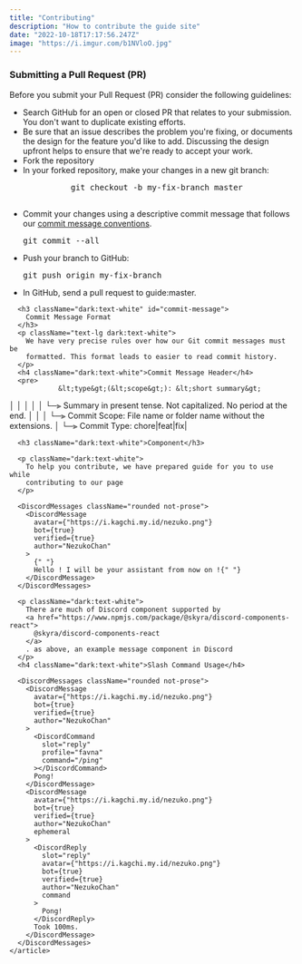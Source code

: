 ```yaml
---
title: "Contributing"
description: "How to contribute the guide site"
date: "2022-10-18T17:17:56.247Z"
image: "https://i.imgur.com/b1NVloO.jpg"
---
```


<div className="container mx-4 h-auto w-auto rounded-md bg-white px-6 py-10 shadow-lg dark:bg-deep-purple-570530 md:mx-auto">
    <article className="prose lg:prose-xl">
      <h3 className="dark:text-white">Submitting a Pull Request (PR)</h3>
      <p className="text-lg dark:text-white">
        Before you submit your Pull Request (PR) consider the following
        guidelines:
      </p>
      <ul className="list-disc">
        <li className="dark:text-white">
          Search GitHub for an open or closed PR that relates to your
          submission. You don't want to duplicate existing efforts.
        </li>
        <li className="dark:text-white">
          Be sure that an issue describes the problem you're fixing, or
          documents the design for the feature you'd like to add. Discussing the
          design upfront helps to ensure that we're ready to accept your work.
        </li>
        <li className="dark:text-white">Fork the repository</li>
        <li className="dark:text-white">
          In your forked repository, make your changes in a new git branch:
        </li>
        <pre className="not-prose w-full">
          git checkout -b my-fix-branch master
        </pre>
        <li className="dark:text-white">
          Commit your changes using a descriptive commit message that follows
          our <a href="#commit-message">commit message conventions</a>.
        </li>
        <pre className="not-prose">git commit --all</pre>
        <li className="dark:text-white">Push your branch to GitHub:</li>
        <pre className="not-prose w-full">git push origin my-fix-branch</pre>
        <li className="dark:text-white">
          In GitHub, send a pull request to guide:master.
        </li>
      </ul>

      <h3 className="dark:text-white" id="commit-message">
        Commit Message Format
      </h3>
      <p className="text-lg dark:text-white">
        We have very precise rules over how our Git commit messages must be
        formatted. This format leads to easier to read commit history.
      </p>
      <h4 className="dark:text-white">Commit Message Header</h4>
      <pre>
                &lt;type&gt;(&lt;scope&gt;): &lt;short summary&gt;
   │      │             │
   │      │             └─⫸ Summary in present tense. Not capitalized. No period at the end.
   │      │
   │      └─⫸ Commit Scope: File name or folder name without the extensions.
   │
   └─⫸ Commit Type: chore|feat|fix|
      </pre>

      <h3 className="dark:text-white">Component</h3>

      <p className="dark:text-white">
        To help you contribute, we have prepared guide for you to use while
        contributing to our page
      </p>

      <DiscordMessages className="rounded not-prose">
        <DiscordMessage
          avatar={"https://i.kagchi.my.id/nezuko.png"}
          bot={true}
          verified={true}
          author="NezukoChan"
        >
          {" "}
          Hello ! I will be your assistant from now on !{" "}
        </DiscordMessage>
      </DiscordMessages>

      <p className="dark:text-white">
        There are much of Discord component supported by
        <a href="https://www.npmjs.com/package/@skyra/discord-components-react">
          @skyra/discord-components-react
        </a>
        . as above, an example message component in Discord
      </p>
      <h4 className="dark:text-white">Slash Command Usage</h4>

      <DiscordMessages className="rounded not-prose">
        <DiscordMessage
          avatar={"https://i.kagchi.my.id/nezuko.png"}
          bot={true}
          verified={true}
          author="NezukoChan"
        >
          <DiscordCommand
            slot="reply"
            profile="favna"
            command="/ping"
          ></DiscordCommand>
          Pong!
        </DiscordMessage>
        <DiscordMessage
          avatar={"https://i.kagchi.my.id/nezuko.png"}
          bot={true}
          verified={true}
          author="NezukoChan"
          ephemeral
        >
          <DiscordReply
            slot="reply"
            avatar={"https://i.kagchi.my.id/nezuko.png"}
            bot={true}
            verified={true}
            author="NezukoChan"
            command
          >
            Pong!
          </DiscordReply>
          Took 100ms.
        </DiscordMessage>
      </DiscordMessages>
    </article>
  </div>
